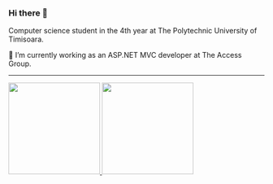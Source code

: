 
<!--
**adelingabriel08/adelingabriel08** is a ✨ _special_ ✨ repository because its `README.md` (this file) appears on your GitHub profile.

Here are some ideas to get you started:


- 🌱 I’m currently learning ...
- 👯 I’m looking to collaborate on ...
- 🤔 I’m looking for help with ...
- 💬 Ask me about ...
- 📫 How to reach me: ...
- 😄 Pronouns: ...
- ⚡ Fun fact: ...
-->

### Hi there 👋

<p>Computer science student in the 4th year at The Polytechnic University of Timisoara.</p>
<p>🔭 I’m currently working as an ASP.NET MVC developer at The Access Group.</p>


***

<div>
<a href="https://github.com/adelingabriel08">
  <img src="https://github-readme-stats.vercel.app/api?username=adelingabriel08&show_icons=true&hide_border=true&include_all_commits=true&count_private=true" height="180" />
</a>

<a href="https://github.com/adelingabriel08">
  <img src="https://github-readme-stats.vercel.app/api/top-langs/?username=adelingabriel08&layout=compact&langs_count=5" height="180" />
</a>
</div>
